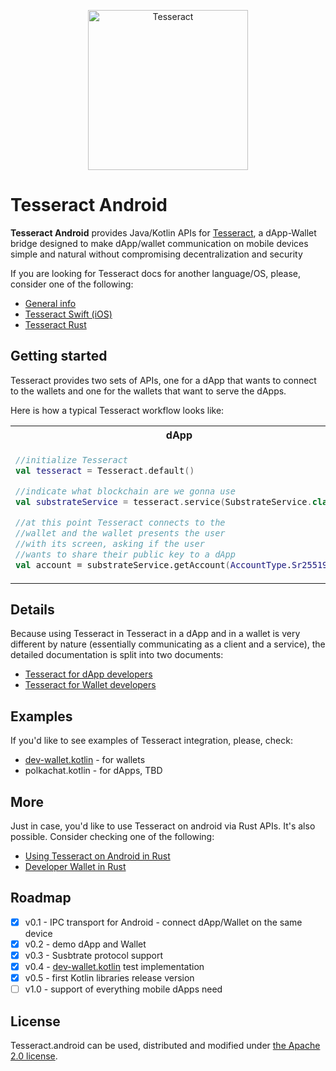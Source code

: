 <p align="center">
	<a href="http://tesseract.one/">
		<img alt="Tesseract" src ="./.github/logo-vert.svg" height=256/>
	</a>
</p>

# Tesseract Android

**Tesseract Android** provides Java/Kotlin APIs for [Tesseract](https://github.com/tesseract-one/), a dApp-Wallet bridge designed to make dApp/wallet communication on mobile devices simple and natural without compromising decentralization and security

If you are looking for Tesseract docs for another language/OS, please, consider one of the following:

* [General info](https://github.com/tesseract-one/)
* [Tesseract Swift (iOS)](https://github.com/tesseract-one/Tesseract.swift)
* [Tesseract Rust](https://github.com/tesseract-one/Tesseract.rs)

## Getting started

Tesseract provides two sets of APIs, one for a dApp that wants to connect to the wallets and one for the wallets that want to serve the dApps.

Here is how a typical Tesseract workflow looks like:

<table>
<tr>
<th> dApp </th>
<th> Wallet </th>
</tr>
<tr>
<td>

```kotlin
//initialize Tesseract
val tesseract = Tesseract.default()

//indicate what blockchain are we gonna use
val substrateService = tesseract.service(SubstrateService.class)

//at this point Tesseract connects to the
//wallet and the wallet presents the user
//with its screen, asking if the user
//wants to share their public key to a dApp
val account = substrateService.getAccount(AccountType.Sr25519)
```

</td>
<td>

```kotlin
//Inside the Wallet Tesseract serves requests
//from the dApps as long as the reference is kept alive
//save it somewhere in the Application instance
val tesseract = Tesseract
    .default() //start with default configuration
    .service(MySubstrateService())
//MySubstrateService instance methods
//will be called when a dApp asks for something
```

</td>
</tr>
</table>

## Details

Because using Tesseract in Tesseract in a dApp and in a wallet is very different by nature (essentially communicating as a client and a service), the detailed documentation is split into two documents:

* [Tesseract for dApp developers](./DAPP.MD)
* [Tesseract for Wallet developers](./WALLET.MD)

## Examples

If you'd like to see examples of Tesseract integration, please, check:

* [dev-wallet.kotlin](https://github.com/tesseract-one/dev-wallet.kotlin) - for wallets
* polkachat.kotlin - for dApps, TBD

## More

Just in case, you'd like to use Tesseract on android via Rust APIs. It's also possible. Consider checking one of the following:

* [Using Tesseract on Android in Rust](./RUST.MD)
* [Developer Wallet in Rust](https://github.com/tesseract-one/dev-wallet)

## Roadmap

* [x] v0.1 - IPC transport for Android - connect dApp/Wallet on the same device
* [x] v0.2 - demo dApp and Wallet
* [x] v0.3 - Susbtrate protocol support
* [x] v0.4 - [dev-wallet.kotlin](https://github.com/tesseract-one/dev-wallet.kotlin) test implementation
* [x] v0.5 - first Kotlin libraries release version
* [ ] v1.0 - support of everything mobile dApps need

## License

Tesseract.android can be used, distributed and modified under [the Apache 2.0 license](LICENSE).
